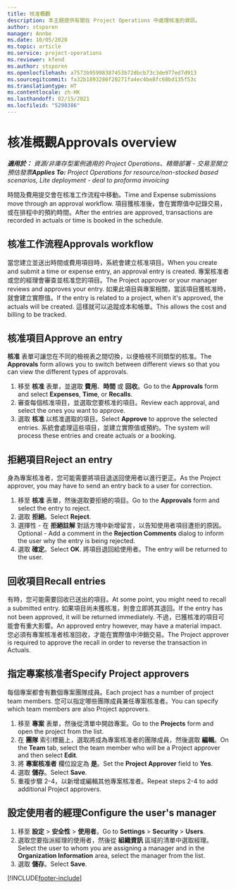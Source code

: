 ```yaml
---
title: 核准概觀
description: 本主題提供有關在 Project Operations 中處理核准的資訊。
author: stsporen
manager: Annbe
ms.date: 10/05/2020
ms.topic: article
ms.service: project-operations
ms.reviewer: kfend
ms.author: stsporen
ms.openlocfilehash: a7573b95998387453b72dbcb73c3de977ed7d913
ms.sourcegitcommit: fa32b1893286f20271fa4ec4be8fc68bd135f53c
ms.translationtype: HT
ms.contentlocale: zh-HK
ms.lasthandoff: 02/15/2021
ms.locfileid: "5290386"
---
```

# <a name="approvals-overview"></a><span data-ttu-id="4d69c-103">核准概觀</span><span class="sxs-lookup"><span data-stu-id="4d69c-103">Approvals overview</span></span>

<span data-ttu-id="4d69c-104">_**適用於：** 資源/非庫存型案例適用的 Project Operations、精簡部署 - 交易至開立預估發票_</span><span class="sxs-lookup"><span data-stu-id="4d69c-104">_**Applies To:** Project Operations for resource/non-stocked based scenarios, Lite deployment - deal to proforma invoicing_</span></span>

<span data-ttu-id="4d69c-105">時間及費用提交會在核准工作流程中移動。</span><span class="sxs-lookup"><span data-stu-id="4d69c-105">Time and Expense submissions move through an approval workflow.</span></span> <span data-ttu-id="4d69c-106">項目獲核准後，會在實際值中記錄交易，或在排程中的預約時間。</span><span class="sxs-lookup"><span data-stu-id="4d69c-106">After the entries are approved, transactions are recorded in actuals or time is booked in the schedule.</span></span>

## <a name="approvals-workflow"></a><span data-ttu-id="4d69c-107">核准工作流程</span><span class="sxs-lookup"><span data-stu-id="4d69c-107">Approvals workflow</span></span>
<span data-ttu-id="4d69c-108">當您建立並送出時間或費用項目時，系統會建立核准項目。</span><span class="sxs-lookup"><span data-stu-id="4d69c-108">When you create and submit a time or expense entry, an approval entry is created.</span></span> <span data-ttu-id="4d69c-109">專案核准者或您的經理會審查並核准您的項目。</span><span class="sxs-lookup"><span data-stu-id="4d69c-109">The Project approver or your manager reviews and approves your entry.</span></span> <span data-ttu-id="4d69c-110">如果此項目與專案相關，當該項目獲核准時，就會建立實際值。</span><span class="sxs-lookup"><span data-stu-id="4d69c-110">If the entry is related to a project, when it's approved, the actuals will be created.</span></span> <span data-ttu-id="4d69c-111">這樣就可以追蹤成本和帳單。</span><span class="sxs-lookup"><span data-stu-id="4d69c-111">This allows the cost and billing to be tracked.</span></span> 

## <a name="approve-an-entry"></a><span data-ttu-id="4d69c-112">核准項目</span><span class="sxs-lookup"><span data-stu-id="4d69c-112">Approve an entry</span></span>
<span data-ttu-id="4d69c-113">**核准** 表單可讓您在不同的檢視表之間切換，以便檢視不同類型的核准。</span><span class="sxs-lookup"><span data-stu-id="4d69c-113">The **Approvals** form allows you to switch between different views so that you can view the different types of approvals.</span></span>
  
1. <span data-ttu-id="4d69c-114">移至 **核准** 表單，並選取 **費用**、**時間** 或 **回收**。</span><span class="sxs-lookup"><span data-stu-id="4d69c-114">Go to the **Approvals** form and select **Expenses**, **Time**, or **Recalls**.</span></span>
2. <span data-ttu-id="4d69c-115">審查每個核准項目，並選取您要核准的項目。</span><span class="sxs-lookup"><span data-stu-id="4d69c-115">Review each approval, and select the ones you want to approve.</span></span>
3. <span data-ttu-id="4d69c-116">選取 **核准** 以核准選取的項目。</span><span class="sxs-lookup"><span data-stu-id="4d69c-116">Select **Approve** to approve the selected entries.</span></span>
<span data-ttu-id="4d69c-117">系統會處理這些項目，並建立實際值或預約。</span><span class="sxs-lookup"><span data-stu-id="4d69c-117">The system will process these entries and create actuals or a booking.</span></span>

## <a name="reject-an-entry"></a><span data-ttu-id="4d69c-118">拒絕項目</span><span class="sxs-lookup"><span data-stu-id="4d69c-118">Reject an entry</span></span>
<span data-ttu-id="4d69c-119">身為專案核准者，您可能需要將項目退送回使用者以進行更正。</span><span class="sxs-lookup"><span data-stu-id="4d69c-119">As the Project approver, you may have to send an entry back to a user for correction.</span></span>
  
1. <span data-ttu-id="4d69c-120">移至 **核准** 表單，然後選取要拒絕的項目。</span><span class="sxs-lookup"><span data-stu-id="4d69c-120">Go to the **Approvals** form and select the entry to reject.</span></span> 
2. <span data-ttu-id="4d69c-121">選取 **拒絕**。</span><span class="sxs-lookup"><span data-stu-id="4d69c-121">Select **Reject**.</span></span>
3. <span data-ttu-id="4d69c-122">選擇性 - 在 **拒絕註解** 對話方塊中新增留言，以告知使用者項目遭拒的原因。</span><span class="sxs-lookup"><span data-stu-id="4d69c-122">Optional - Add a comment in the **Rejection Comments** dialog to inform the user why the entry is being rejected.</span></span>
4. <span data-ttu-id="4d69c-123">選取 **確定**。</span><span class="sxs-lookup"><span data-stu-id="4d69c-123">Select **OK**.</span></span> <span data-ttu-id="4d69c-124">將項目退回給使用者。</span><span class="sxs-lookup"><span data-stu-id="4d69c-124">The entry will be returned to the user.</span></span>
  
## <a name="recall-entries"></a><span data-ttu-id="4d69c-125">回收項目</span><span class="sxs-lookup"><span data-stu-id="4d69c-125">Recall entries</span></span>
<span data-ttu-id="4d69c-126">有時，您可能需要回收已送出的項目。</span><span class="sxs-lookup"><span data-stu-id="4d69c-126">At some point, you might need to recall a submitted entry.</span></span> <span data-ttu-id="4d69c-127">如果項目尚未獲核准，則會立即將其退回。</span><span class="sxs-lookup"><span data-stu-id="4d69c-127">If the entry has not been approved, it will be returned immediately.</span></span> <span data-ttu-id="4d69c-128">不過，已獲核准的項目可能會有重大影響。</span><span class="sxs-lookup"><span data-stu-id="4d69c-128">An approved entry however, may have a material impact.</span></span> <span data-ttu-id="4d69c-129">您必須有專案核准者核准回收，才能在實際值中沖銷交易。</span><span class="sxs-lookup"><span data-stu-id="4d69c-129">The Project approver is required to approve the recall in order to reverse the transaction in Actuals.</span></span>

## <a name="specify-project-approvers"></a><span data-ttu-id="4d69c-130">指定專案核准者</span><span class="sxs-lookup"><span data-stu-id="4d69c-130">Specify Project approvers</span></span>
<span data-ttu-id="4d69c-131">每個專案都會有數個專案團隊成員。</span><span class="sxs-lookup"><span data-stu-id="4d69c-131">Each project has a number of project team members.</span></span> <span data-ttu-id="4d69c-132">您可以指定哪些團隊成員兼任專案核准者。</span><span class="sxs-lookup"><span data-stu-id="4d69c-132">You can specify which team members are also Project approvers.</span></span>

1. <span data-ttu-id="4d69c-133">移至 **專案** 表單，然後從清單中開啟專案。</span><span class="sxs-lookup"><span data-stu-id="4d69c-133">Go to the **Projects** form and open the project from the list.</span></span>
2. <span data-ttu-id="4d69c-134">在 **團隊** 索引標籤上，選取將成為專案核准者的團隊成員，然後選取 **編輯**。</span><span class="sxs-lookup"><span data-stu-id="4d69c-134">On the **Team** tab, select the team member who will be a Project approver and then select **Edit**.</span></span>
3. <span data-ttu-id="4d69c-135">將 **專案核准者** 欄位設定為 **是**。</span><span class="sxs-lookup"><span data-stu-id="4d69c-135">Set the **Project Approver** field to **Yes**.</span></span>
4. <span data-ttu-id="4d69c-136">選取 **儲存**。</span><span class="sxs-lookup"><span data-stu-id="4d69c-136">Select **Save**.</span></span>
5. <span data-ttu-id="4d69c-137">重複步驟 2-4，以新增或編輯其他專案核准者。</span><span class="sxs-lookup"><span data-stu-id="4d69c-137">Repeat steps 2-4 to add additional Project approvers.</span></span>

## <a name="configure-the-users-manager"></a><span data-ttu-id="4d69c-138">設定使用者的經理</span><span class="sxs-lookup"><span data-stu-id="4d69c-138">Configure the user's manager</span></span>

1. <span data-ttu-id="4d69c-139">移至 **設定** > **安全性** > **使用者**。</span><span class="sxs-lookup"><span data-stu-id="4d69c-139">Go to **Settings** > **Security** > **Users**.</span></span>
2. <span data-ttu-id="4d69c-140">選取您要指派經理的使用者，然後從 **組織資訊** 區域的清單中選取經理。</span><span class="sxs-lookup"><span data-stu-id="4d69c-140">Select the user to whom you are assigning a manager and in the **Organization Information** area, select the manager from the list.</span></span> 
3. <span data-ttu-id="4d69c-141">選取 **儲存**。</span><span class="sxs-lookup"><span data-stu-id="4d69c-141">Select **Save**.</span></span>




[!INCLUDE[footer-include](../includes/footer-banner.md)]